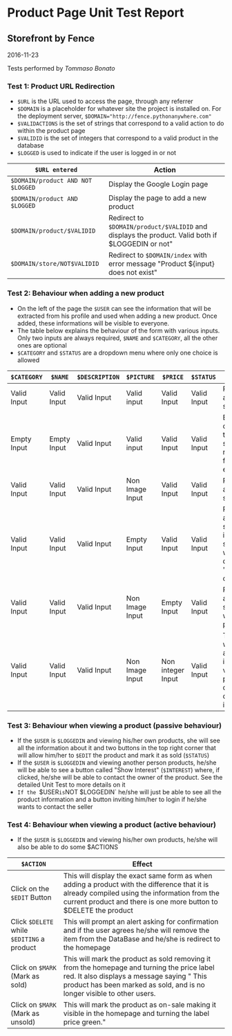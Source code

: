 # Product Page Unit Test Report
## Storefront by Fence
2016-11-23

Tests performed by *Tommaso Bonato*

### Test 1: Product URL Redirection

- `$URL` is the URL used to access the page, through any referrer
- `$DOMAIN` is a placeholder for whatever site the project is installed on. For the deployment server, `$DOMAIN="http://fence.pythonanywhere.com"`
- `$VALIDACTIONS` is the set of strings that correspond to a valid action to do within the product page
- `$VALIDID` is the set of integers that correspond to a valid product in the database
- `$LOGGED` is used to indicate if the user is logged in or not

| `$URL entered` | Action |
| --- | --- |
| `$DOMAIN/product AND NOT $LOGGED` | Display the Google Login page |
| `$DOMAIN/product AND $LOGGED` | Display the page to add a new product |
| `$DOMAIN/product/$VALIDID` | Redirect to `$DOMAIN/product/$VALIDID` and displays the product. Valid both if $LOGGEDIN or not" |
| `$DOMAIN/store/NOT$VALIDID` | Redirect to `$DOMAIN/index` with error message "Product ${input} does not exist" |

### Test 2: Behaviour when adding a new product

- On the left of the page the `$USER` can see the information that will be extracted from his profile and used when adding a new product. Once added, these informations will be visible to everyone.
- The table below explains the behaviour of the form with various inputs. Only two inputs are always required, `$NAME` and `$CATEGORY`, all the other ones are optional
- `$CATEGORY` and `$STATUS` are a dropdown menu where only one choice is allowed

| `$CATEGORY` | `$NAME` | `$DESCRIPTION` | `$PICTURE` | `$PRICE` | `$STATUS` | Result |
| --- | --- | --- | --- | --- | --- | --- |
| Valid Input | Valid Input | Valid Input | Valid input | Valid Input | Valid Input | Product added successfully |
| Empty Input | Empty Input | Valid Input | Valid input | Valid Input | Valid Input | Error while compiling the form since two required fields are empty |
| Valid Input | Valid Input | Valid Input | Non Image Input | Valid Input | Valid Input | Product added successully |
| Valid Input | Valid Input | Valid Input | Empty Input | Valid Input | Valid Input | Product added successully, image substituted with a default "No-Image" one |
| Valid Input | Valid Input | Valid Input | Non Image Input | Empty Input | Valid Input | Product added successully with a 0.00 price |
| Valid Input | Valid Input | Valid Input | Non Image Input | Non integer Input | Valid Input | The form while not accept non integer values as prizes and delete those characters in real time |

### Test 3: Behaviour when viewing a product (passive behaviour)

- If the `$USER` is `$LOGGEDIN` and viewing his/her own products, she will see all the information about it and two buttons in the top right corner that will allow him/her to `$EDIT` the product and mark it as sold (`$STATUS`)
- If the `$USER` is `$LOGGEDIN` and viewing another person products, he/she will be able to see a button called "Show Interest" (`$INTEREST`) where, if clicked, he/she will be able to contact the owner of the product. See the detailed Unit Test to more details on it
- `If the `$USER` is `NOT $LOGGEDIN` he/she will just be able to see all the product information and a button inviting him/her to login if he/she wants to contact the seller

### Test 4: Behaviour when viewing a product (active behaviour)
- If the `$USER` is `$LOGGEDIN` and viewing his/her own products, he/she will also be able to do some $ACTIONS

| `$ACTION` | Effect |
| --- | --- |
| Click on the `$EDIT` Button | This will display the exact same form as when adding a product with the difference that it is already compiled using the information from the current product and there is one more button to $DELETE the product |
| Click `$DELETE` while `$EDITING` a product | This will prompt an alert asking for confirmation and if the user agrees he/she will remove the item from the DataBase and he/she is redirect to the homepage |
| Click on `$MARK` (Mark as sold) | This will mark the product as sold removing it from the homepage and turning the price label red. It also displays a message saying " This product has been marked as sold, and is no longer visible to other users.|
| Click on `$MARK` (Mark as unsold) | This will mark the product as on-sale making it visible in the homepage and turning the label price green." |



